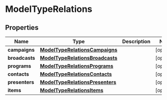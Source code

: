 
# ModelTypeRelations

## Properties
Name | Type | Description | Notes
------------ | ------------- | ------------- | -------------
**campaigns** | [**ModelTypeRelationsCampaigns**](ModelTypeRelationsCampaigns.md) |  |  [optional]
**broadcasts** | [**ModelTypeRelationsBroadcasts**](ModelTypeRelationsBroadcasts.md) |  |  [optional]
**programs** | [**ModelTypeRelationsPrograms**](ModelTypeRelationsPrograms.md) |  |  [optional]
**contacts** | [**ModelTypeRelationsContacts**](ModelTypeRelationsContacts.md) |  |  [optional]
**presenters** | [**ModelTypeRelationsPresenters**](ModelTypeRelationsPresenters.md) |  |  [optional]
**items** | [**ModelTypeRelationsItems**](ModelTypeRelationsItems.md) |  |  [optional]



